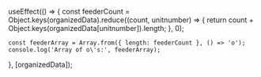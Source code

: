 useEffect(() => {
    const feederCount = Object.keys(organizedData).reduce((count, unitnumber) => {
      return count + Object.keys(organizedData[unitnumber]).length;
    }, 0);

    const feederArray = Array.from({ length: feederCount }, () => 'o');
    console.log('Array of o\'s:', feederArray);
  }, [organizedData]);

